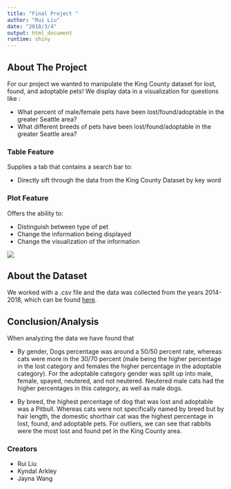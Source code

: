 ```yaml
---
title: "Final Project "
author: "Rui Liu"
date: "2018/3/4"
output: html_document
runtime: shiny
---
```

## About The Project

For our project we wanted to manipulate the King County dataset for lost, found, and adoptable pets! We display data in a visualization for questions like :

  * What percent of male/female pets have been lost/found/adoptable in the greater Seattle area?
  * What different breeds of pets have been lost/found/adoptable in the greater Seattle area?

### Table Feature
Supplies a tab that contains a search bar to:
- Directly sift through the data from the King County Dataset by key word

### Plot Feature
Offers the ability to:
- Distinguish between type of pet
- Change the information being displayed
- Change the visualization of the information

![](https://images.petsbest.com/marketing/blog/puppy-kitten-common-health-issues.jpg)  


## About the Dataset

We worked with a .csv file and the data was collected from the years 2014-2018, which can be found [here](https://data.kingcounty.gov/Pets/Lost-found-adoptable-pets/yaai-7frk).

## Conclusion/Analysis

When analyzing the data we have found that 

* By gender, Dogs percentage was around a 50/50 percent rate, whereas cats were more in the 30/70 percent (male being the higher percentage in the lost category and females the higher percentage in the adoptable category). For the adoptable category gender was split up into male, female, spayed, neutered, and not neutered. Neutered male cats had the higher percentages in this category, as well as male dogs.

* By breed, the highest percentage of dog that was lost and adoptable was a Pitbull. Whereas cats were not specifically named by breed but by hair length, the domestic shorthair cat was the highest percentage in lost, found, and adoptable pets. For outliers, we can see that rabbits were the most lost and found pet in the King County area.



### Creators
- Rui Liu
- Kyndal Arkley
- Jayna Wang
